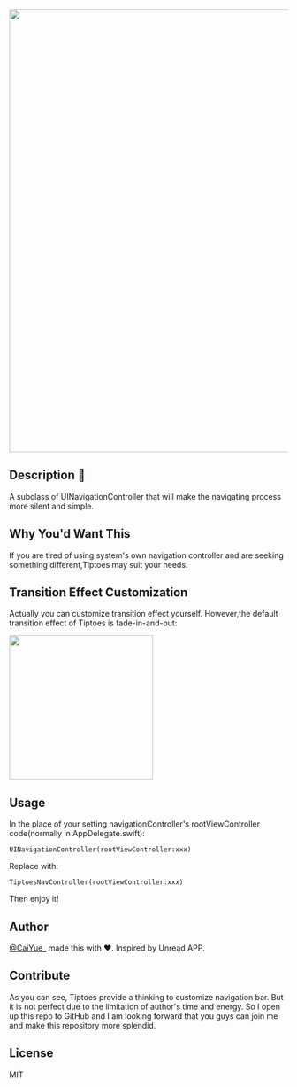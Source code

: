 
<img src="https://github.com/caiyue1993/Tiptoes/blob/master/images/tiptoes-cover.png" width="800">

## Description :leaves:

A subclass of UINavigationController that will make the navigating process more silent and simple.

## Why You'd Want This 

If you are tired of using system's own navigation controller and are seeking something different,Tiptoes may suit your needs.

## Transition Effect Customization 

Actually you can customize transition effect yourself.
However,the default transition effect of Tiptoes is fade-in-and-out:

<img src="https://github.com/caiyue1993/Tiptoes/blob/master/images/fade-in-and-out.gif" width="260">

## Usage

In the place of your setting navigationController's rootViewController code(normally in AppDelegate.swift):
```
UINavigationController(rootViewController:xxx)
```
Replace with:
```
TiptoesNavController(rootViewController:xxx)
```
Then enjoy it!
## Author

[@CaiYue\_](http://weibo.com/caiyue233) made this with ❤️. Inspired by Unread APP.

## Contribute

As you can see, Tiptoes provide a thinking to customize navigation bar. But it is not perfect due to the limitation of author's time and energy. So I open up this repo to GitHub and I am looking forward that you guys can join me and make this repository more splendid.

## License

MIT


